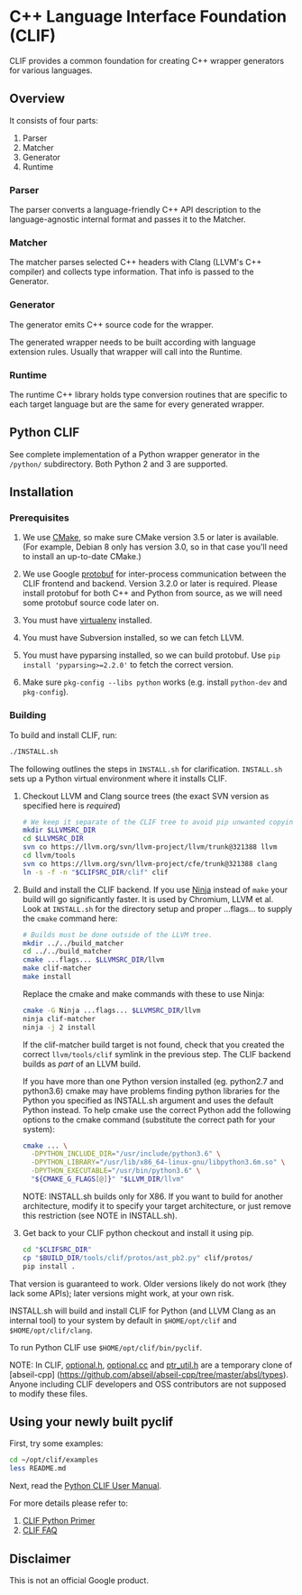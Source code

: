 # C++ Language Interface Foundation (CLIF)

CLIF provides a common foundation for creating C++ wrapper generators for
various languages.

## Overview

It consists of four parts:

  1. Parser
  1. Matcher
  1. Generator
  1. Runtime

### Parser

The parser converts a language-friendly C++ API description to the
language-agnostic internal format and passes it to the Matcher.

### Matcher

The matcher parses selected C++ headers with Clang (LLVM's C++ compiler) and
collects type information.  That info is passed to the Generator.

### Generator

The generator emits C++ source code for the wrapper.

The generated wrapper needs to be built according with language extension rules.
Usually that wrapper will call into the Runtime.

### Runtime

The runtime C++ library holds type conversion routines that are specific to
each target language but are the same for every generated wrapper.

## Python CLIF

See complete implementation of a Python wrapper generator in the `/python/`
subdirectory.  Both Python 2 and 3 are supported.

## Installation

### Prerequisites

 1. We use [CMake](http://llvm.org/docs/CMake.html), so make sure CMake
    version 3.5 or later is available.
    (For example, Debian 8 only has version 3.0,
    so in that case you'll need to install an up-to-date CMake.)

 1. We use Google
    [protobuf](https://developers.google.com/protocol-buffers/docs/downloads)
    for inter-process communication between the CLIF frontend and backend.
    Version 3.2.0 or later is required.
    Please install protobuf for both C++ and Python from source, as we will
    need some protobuf source code later on.

 1. You must have [virtualenv](https://pypi.python.org/pypi/virtualenv)
    installed.

 1. You must have Subversion installed, so we can fetch LLVM.

 1. You must have pyparsing installed, so we can build protobuf. Use
    `pip install 'pyparsing>=2.2.0'` to fetch the correct version.

 1. Make sure `pkg-config --libs python` works (e.g. install `python-dev` and
    `pkg-config`).

### Building

To build and install CLIF, run:

```bash
./INSTALL.sh
```

The following outlines the steps in `INSTALL.sh` for clarification.
`INSTALL.sh` sets up a Python virtual environment where it installs CLIF.

1.  Checkout LLVM and Clang source trees (the exact SVN version as specified
    here is *required*)

    ```bash
    # We keep it separate of the CLIF tree to avoid pip unwanted copying.
    mkdir $LLVMSRC_DIR
    cd $LLVMSRC_DIR
    svn co https://llvm.org/svn/llvm-project/llvm/trunk@321388 llvm
    cd llvm/tools
    svn co https://llvm.org/svn/llvm-project/cfe/trunk@321388 clang
    ln -s -f -n "$CLIFSRC_DIR/clif" clif
    ```

1.  Build and install the CLIF backend. If you use
    [Ninja](https://ninja-build.org/) instead of `make` your build will go
    significantly faster. It is used by Chromium, LLVM et al. Look at
    `INSTALL.sh` for the directory setup and proper ...flags... to supply the
    `cmake` command here:

    ```bash
    # Builds must be done outside of the LLVM tree.
    mkdir ../../build_matcher
    cd ../../build_matcher
    cmake ...flags... $LLVMSRC_DIR/llvm
    make clif-matcher
    make install
    ```

    Replace the cmake and make commands with these to use Ninja:

    ```bash
    cmake -G Ninja ...flags... $LLVMSRC_DIR/llvm
    ninja clif-matcher
    ninja -j 2 install
    ```

    If the clif-matcher build target is not found, check that you created the
    correct `llvm/tools/clif` symlink in the previous step. The CLIF backend
    builds as _part_ of an LLVM build.

    If you have more than one Python version installed (eg. python2.7 and
    python3.6) cmake may have problems finding python libraries for the Python
    you specified as INSTALL.sh argument and uses the default Python instead. To
    help cmake use the correct Python add the following options to the cmake
    command (substitute the correct path for your system):

    ```bash
    cmake ... \
      -DPYTHON_INCLUDE_DIR="/usr/include/python3.6" \
      -DPYTHON_LIBRARY="/usr/lib/x86_64-linux-gnu/libpython3.6m.so" \
      -DPYTHON_EXECUTABLE="/usr/bin/python3.6" \
      "${CMAKE_G_FLAGS[@]}" "$LLVM_DIR/llvm"
    ```

    NOTE: INSTALL.sh builds only for X86. If you want to build for another
    architecture, modify it to specify your target architecture, or just remove
    this restriction (see NOTE in INSTALL.sh).

1.  Get back to your CLIF python checkout and install it using pip.

    ```bash
    cd "$CLIFSRC_DIR"
    cp "$BUILD_DIR/tools/clif/protos/ast_pb2.py" clif/protos/
    pip install .
    ```

That version is guaranteed to work. Older versions likely do not work (they lack
some APIs); later versions might work, at your own risk.

INSTALL.sh will build and install CLIF for Python (and LLVM Clang as an internal
tool) to your system by default in `$HOME/opt/clif` and `$HOME/opt/clif/clang`.

To run Python CLIF use `$HOME/opt/clif/bin/pyclif`.

NOTE: In CLIF, [optional.h](clif/python/optional.h),
[optional.cc](clif/python/optional.cc) and [ptr_util.h](clif/python/ptr_util.h)
are a temporary clone of [abseil-cpp]
(https://github.com/abseil/abseil-cpp/tree/master/absl/types). Anyone including
CLIF developers and OSS contributors are not supposed to modify these files.

## Using your newly built pyclif

First, try some examples:

```bash
cd ~/opt/clif/examples
less README.md
```

Next, read the [Python CLIF User Manual](clif/python/README.md).

For more details please refer to:

1.  [CLIF Python Primer](clif/python/primer.md)
1.  [CLIF FAQ](clif/python/faq.md)

## Disclaimer

This is not an official Google product.
